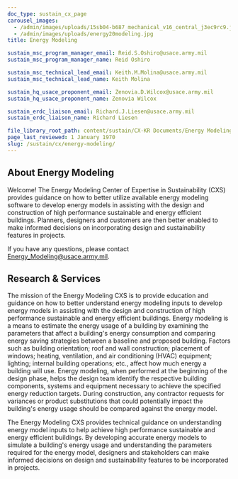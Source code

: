 ```yaml
---
doc_type: sustain_cx_page
carousel_images:
  - /admin/images/uploads/15sb04-b687_mechanical_v16_central_j3ec9rc9.jpg
  - /admin/images/uploads/energy20modeling.jpg
title: Energy Modeling

sustain_msc_program_manager_email: Reid.S.Oshiro@usace.army.mil
sustain_msc_program_manager_name: Reid Oshiro

sustain_msc_technical_lead_email: Keith.M.Molina@usace.army.mil
sustain_msc_technical_lead_name: Keith Molina

sustain_hq_usace_proponent_email: Zenovia.D.Wilcox@usace.army.mil
sustain_hq_usace_proponent_name: Zenovia Wilcox

sustain_erdc_liaison_email: Richard.J.Liesen@usace.army.mil
sustain_erdc_liaison_name: Richard Liesen

file_library_root_path: content/sustain/CX-KR Documents/Energy Modeling/
page_last_reviewed: 1 January 1970
slug: /sustain/cx/energy-modeling/
---
```


## About Energy Modeling

Welcome! The Energy Modeling Center of Expertise in Sustainability (CXS) provides guidance on how to better utilize available energy modeling software to develop energy models in assisting with the design and construction of high performance sustainable and energy efficient buildings. Planners, designers and customers are then better enabled to make informed decisions on incorporating design and sustainability features in projects.

If you have any questions, please contact Energy_Modeling@usace.army.mil.

## Research & Services

The mission of the Energy Modeling CXS is to provide education and guidance on how to better understand energy modeling inputs to develop energy models in assisting with the design and construction of high performance sustainable and energy efficient buildings. Energy modeling is a means to estimate the energy usage of a building by examining the parameters that affect a building's energy consumption and comparing energy saving strategies between a baseline and proposed building. Factors such as building orientation; roof and wall construction; placement of windows; heating, ventilation, and air conditioning (HVAC) equipment; lighting; internal building operations; etc., affect how much energy a building will use. Energy modeling, when performed at the beginning of the design phase, helps the design team identify the respective building components, systems and equipment necessary to achieve the specified energy reduction targets. During construction, any contractor requests for variances or product substitutions that could potentially impact the building's energy usage should be compared against the energy model.

The Energy Modeling CXS provides technical guidance on understanding energy model inputs to help achieve high performance sustainable and energy efficient buildings. By developing accurate energy models to simulate a building's energy usage and understanding the parameters required for the energy model, designers and stakeholders can make informed decisions on design and sustainability features to be incorporated in projects.
